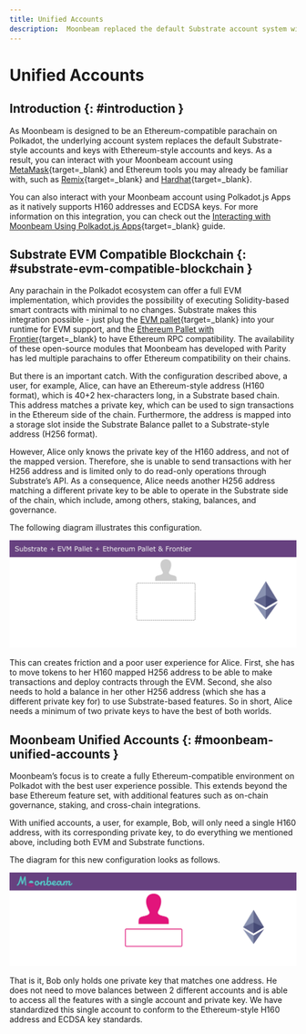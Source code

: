 ```yaml
---
title: Unified Accounts
description:  Moonbeam replaced the default Substrate account system with native support for the Ethereum-based H160 accounts and ECDSA keys. Find out more information!
---
```


# Unified Accounts

## Introduction {: #introduction }

As Moonbeam is designed to be an Ethereum-compatible parachain on Polkadot, the underlying account system replaces the default Substrate-style accounts and keys with Ethereum-style accounts and keys. As a result, you can interact with your Moonbeam account using [MetaMask](/tokens/connect/metamask/){target=\_blank} and Ethereum tools you may already be familiar with, such as [Remix](/builders/ethereum/dev-env/remix/){target=\_blank} and [Hardhat](/builders/ethereum/dev-env/hardhat/){target=\_blank}.

You can also interact with your Moonbeam account using Polkadot.js Apps as it natively supports H160 addresses and ECDSA keys. For more information on this integration, you can check out the [Interacting with Moonbeam Using Polkadot.js Apps](/tokens/connect/polkadotjs/){target=\_blank} guide.

## Substrate EVM Compatible Blockchain {: #substrate-evm-compatible-blockchain }

Any parachain in the Polkadot ecosystem can offer a full EVM implementation, which provides the possibility of executing Solidity-based smart contracts with minimal to no changes. Substrate makes this integration possible - just plug the [EVM pallet](https://docs.rs/pallet-evm/2.0.1/pallet_evm){target=\_blank} into your runtime for EVM support, and the [Ethereum Pallet with Frontier](https://github.com/polkadot-evm/frontier){target=\_blank} to have Ethereum RPC compatibility. The availability of these open-source modules that Moonbeam has developed with Parity has led multiple parachains to offer Ethereum compatibility on their chains.

But there is an important catch. With the configuration described above, a user, for example, Alice, can have an Ethereum-style address (H160 format), which is 40+2 hex-characters long, in a Substrate based chain. This address matches a private key, which can be used to sign transactions in the Ethereum side of the chain. Furthermore, the address is mapped into a storage slot inside the Substrate Balance pallet to a Substrate-style address (H256 format).

However, Alice only knows the private key of the H160 address, and not of the mapped version. Therefore, she is unable to send transactions with her H256 address and is limited only to do read-only operations through Substrate’s API. As a consequence, Alice needs another H256 address matching a different private key to be able to operate in the Substrate side of the chain, which include, among others, staking, balances, and governance.

The following diagram illustrates this configuration.

![Old account system diagram](/images/learn/core-concepts/unified-accounts/unified-accounts-1.webp)

This can creates friction and a poor user experience for Alice. First, she has to move tokens to her H160 mapped H256 address to be able to make transactions and deploy contracts through the EVM. Second, she also needs to hold a balance in her other H256 address (which she has a different private key for) to use Substrate-based features. So in short, Alice needs a minimum of two private keys to have the best of both worlds.

## Moonbeam Unified Accounts {: #moonbeam-unified-accounts }

Moonbeam’s focus is to create a fully Ethereum-compatible environment on Polkadot with the best user experience possible. This extends beyond the base Ethereum feature set, with additional features such as on-chain governance, staking, and cross-chain integrations.

With unified accounts, a user, for example, Bob, will only need a single H160 address, with its corresponding private key, to do everything we mentioned above, including both EVM and Substrate functions.

The diagram for this new configuration looks as follows.

![New account system diagram](/images/learn/core-concepts/unified-accounts/unified-accounts-2.webp)

That is it, Bob only holds one private key that matches one address. He does not need to move balances between 2 different accounts and is able to access all the features with a single account and private key. We have standardized this single account to conform to the Ethereum-style H160 address and ECDSA key standards.
